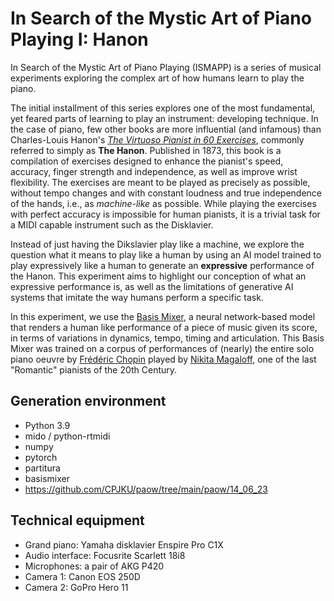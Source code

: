 # In Search of the Mystic Art of Piano Playing I: Hanon

In Search of the Mystic Art of Piano Playing (ISMAPP) is a series of musical experiments exploring the complex art of how humans learn to play the piano.

The initial installment of this series explores one of the most fundamental, yet feared parts of learning to play an instrument: developing technique. In the case of piano, few other books are more influential (and infamous) than Charles-Louis Hanon's [*The Virtuoso Pianist in 60 Exercises*](https://en.wikipedia.org/wiki/The_Virtuoso_Pianist_in_60_Exercises), commonly referred to simply as **The Hanon**. Published in 1873, this book is a compilation of exercises designed to enhance the pianist's speed, accuracy, finger strength and independence, as well as improve wrist flexibility. The exercises are meant to be played as precisely as possible, without tempo changes and with constant loudness and true independence of the hands, i.e., as *machine-like* as possible. While playing the exercises with perfect accuracy is impossible for human pianists, it is a trivial task for a MIDI capable instrument such as the Disklavier.

Instead of just having the Dikslavier play like a machine, we explore the question what it means to play like a human by using an AI model trained to play expressively like a human to generate an **expressive** performance of the Hanon. This experiment aims to highlight our conception of what an expressive performance is, as well as the limitations of generative AI systems that imitate the way humans perform a specific task.

In this experiment, we use the [Basis Mixer](http://www.carloscancinochacon.com/documents/thesis/Cancino-JKU-2018.pdf), a neural  network-based model that renders a human like performance of a piece of music given its score, in terms of variations in dynamics, tempo, timing and articulation. This Basis Mixer was trained on a corpus of performances of (nearly) the entire solo piano oeuvre by [Frédéric Chopin](https://en.wikipedia.org/wiki/Frédéric_Chopin) played by [Nikita Magaloff](https://en.wikipedia.org/wiki/Nikita_Magaloff), one of the last "Romantic" pianists of the 20th Century.


## Generation environment

* Python 3.9
* mido / python-rtmidi
* numpy
* pytorch
* partitura
* basismixer
* https://github.com/CPJKU/paow/tree/main/paow/14_06_23

## Technical equipment

* Grand piano: Yamaha disklavier Enspire Pro C1X
* Audio interface: Focusrite Scarlett 18i8
* Microphones: a pair of AKG P420
* Camera 1: Canon EOS 250D
* Camera 2: GoPro Hero 11 
